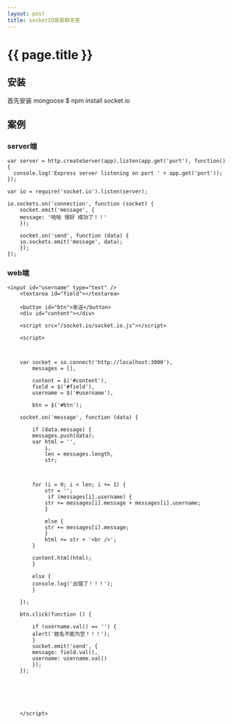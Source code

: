```yaml
---
layout: post
title: socketIO简易聊天室
---
```


{{ page.title }}
================

安装
---------------------------
首先安装 mongoose
	$ npm install socket.io

案例
--------------

### server端

	var server = http.createServer(app).listen(app.get('port'), function(){
	  console.log('Express server listening on port ' + app.get('port'));
	});

	var io = require('socket.io').listen(server);

	io.sockets.on('connection', function (socket) {
	    socket.emit('message', {
		message: '哈哈 很好 成功了！！'
	    });
	    
	    socket.on('send', function (data) {
		io.sockets.emit('message', data);
	    });
	});

### web端

	<input id="username" type="text" />
	    <textarea id="field"></textarea>
	    
	    <button id="btn">发送</button>
	    <div id="content"></div>
	    
	    <script src="/socket.io/socket.io.js"></script>
	    
	    <script>
		
		
		
		var socket = io.connect('http://localhost:3000'),
		    messages = [],
		
		    content = $('#content'),
		    field = $('#field'),
		    username = $('#username'),  
		
		    btn = $('#btn');
		
		socket.on('message', function (data) {
		    
		    if (data.message) {
			messages.push(data);
			var html = '',
			    i,
			    len = messages.length,
			    str;
			    
			   
			    
			for (i = 0; i < len; i += 1) {
			    str = '';
			     if (messages[i].username) {
				str += messages[i].message + messages[i].username;
			    }
			    
			    else {
				str += messages[i].message;
			    }
			    html += str + '<br />';
			}
			
			content.html(html);
		    }
		    
		    else {
			console.log('出错了！！！');
		    }
		    
		});
		
		btn.click(function () {
		    
		    if (username.val() == '') {
			alert('姓名不能为空！！！');
		    }
		    socket.emit('send', {
			message: field.val(),
			username: username.val()
		    });
		});
		
		
		
		
		
		
	    </script>